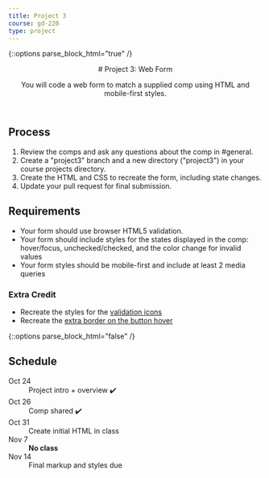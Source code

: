 ```yaml
---
title: Project 3
course: gd-220
type: project
---
```


{::options parse_block_html="true" /}

<header>
# Project 3: Web Form

You will code a web form to match a supplied comp using HTML and mobile-first styles.
</header>

<section>

## Process
1. Review the comps and ask any questions about the comp in #general.
1. Create a "project3" branch and a new directory ("project3") in your course projects directory.
1. Create the HTML and CSS to recreate the form, including state changes.
1. Update your pull request for final submission.

## Requirements
- Your form should use browser HTML5 validation.
- Your form should include styles for the states displayed in the comp: hover/focus, unchecked/checked, and the color change for invalid values
- Your form styles should be mobile-first and include at least 2 media queries

### Extra Credit
- Recreate the styles for the [validation icons](https://drive.google.com/drive/u/0/folders/1Xza6yTLHB-kRIqrDewwCo34jYBify8SP)
- Recreate the [extra border on the button hover](https://drive.google.com/drive/u/0/folders/1Xza6yTLHB-kRIqrDewwCo34jYBify8SP)
</section>

{::options parse_block_html="false" /}

<aside>

<h2>Schedule</h2>

<dl>
  <dt>Oct 24</dt>
  <dd>Project intro + overview ✔️</dd>
  <dt>Oct 26</dt>
  <dd>Comp shared ✔️</dd>
  <dt>Oct 31</dt>
  <dd>Create initial HTML in class</dd>
  <dt>Nov 7</dt>
  <dd><strong>No class</strong></dd>
  <dt>Nov 14</dt>
  <dd>Final markup and styles due</dd>
</dl>

</aside>
